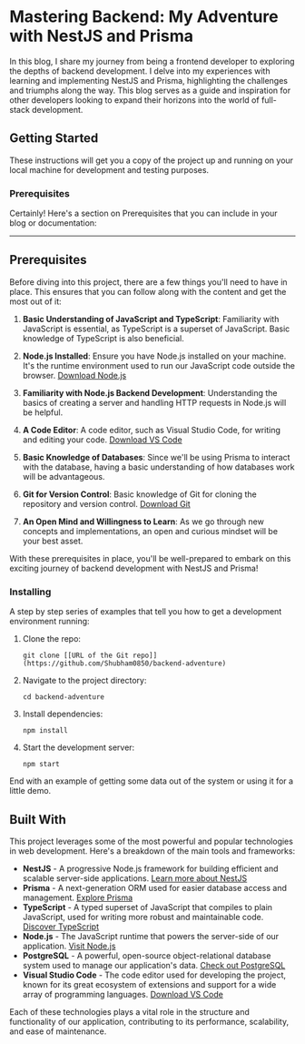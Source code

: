 # Mastering Backend: My Adventure with NestJS and Prisma

In this blog, I share my journey from being a frontend developer to exploring the depths of backend development. I delve into my experiences with learning and implementing NestJS and Prisma, highlighting the challenges and triumphs along the way. This blog serves as a guide and inspiration for other developers looking to expand their horizons into the world of full-stack development.

## Getting Started

These instructions will get you a copy of the project up and running on your local machine for development and testing purposes.

### Prerequisites

Certainly! Here's a section on Prerequisites that you can include in your blog or documentation:

---

## Prerequisites

Before diving into this project, there are a few things you'll need to have in place. This ensures that you can follow along with the content and get the most out of it:

1. **Basic Understanding of JavaScript and TypeScript**: Familiarity with JavaScript is essential, as TypeScript is a superset of JavaScript. Basic knowledge of TypeScript is also beneficial.

2. **Node.js Installed**: Ensure you have Node.js installed on your machine. It's the runtime environment used to run our JavaScript code outside the browser. [Download Node.js](https://nodejs.org/)

3. **Familiarity with Node.js Backend Development**: Understanding the basics of creating a server and handling HTTP requests in Node.js will be helpful.

4. **A Code Editor**: A code editor, such as Visual Studio Code, for writing and editing your code. [Download VS Code](https://code.visualstudio.com/)

5. **Basic Knowledge of Databases**: Since we'll be using Prisma to interact with the database, having a basic understanding of how databases work will be advantageous.

6. **Git for Version Control**: Basic knowledge of Git for cloning the repository and version control. [Download Git](https://git-scm.com/downloads)

7. **An Open Mind and Willingness to Learn**: As we go through new concepts and implementations, an open and curious mindset will be your best asset.

With these prerequisites in place, you'll be well-prepared to embark on this exciting journey of backend development with NestJS and Prisma!

### Installing

A step by step series of examples that tell you how to get a development environment running:

1. Clone the repo:
   ```
   git clone [[URL of the Git repo]](https://github.com/Shubham0850/backend-adventure)
   ```
2. Navigate to the project directory:
   ```
   cd backend-adventure
   ```
3. Install dependencies:
   ```
   npm install
   ```
4. Start the development server:
   ```
   npm start
   ```

End with an example of getting some data out of the system or using it for a little demo.

## Built With

This project leverages some of the most powerful and popular technologies in web development. Here's a breakdown of the main tools and frameworks:

- **NestJS** - A progressive Node.js framework for building efficient and scalable server-side applications. [Learn more about NestJS](https://nestjs.com/)
- **Prisma** - A next-generation ORM used for easier database access and management. [Explore Prisma](https://www.prisma.io/)
- **TypeScript** - A typed superset of JavaScript that compiles to plain JavaScript, used for writing more robust and maintainable code. [Discover TypeScript](https://www.typescriptlang.org/)
- **Node.js** - The JavaScript runtime that powers the server-side of our application. [Visit Node.js](https://nodejs.org/)
- **PostgreSQL** - A powerful, open-source object-relational database system used to manage our application's data. [Check out PostgreSQL](https://www.postgresql.org/)
- **Visual Studio Code** - The code editor used for developing the project, known for its great ecosystem of extensions and support for a wide array of programming languages. [Download VS Code](https://code.visualstudio.com/)

Each of these technologies plays a vital role in the structure and functionality of our application, contributing to its performance, scalability, and ease of maintenance.
